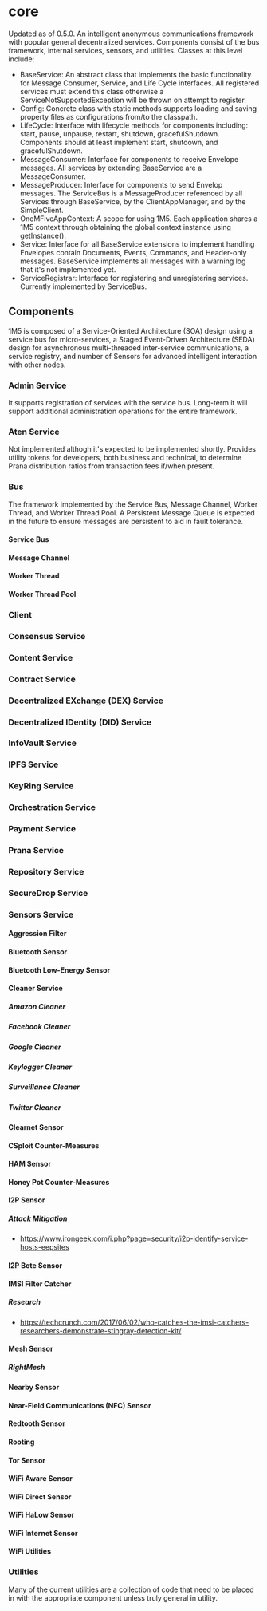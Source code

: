 # core
Updated as of 0.5.0.
An intelligent anonymous communications framework with popular general decentralized services.
Components consist of the bus framework, internal services, sensors, and utilities.
Classes at this level include:

- BaseService: An abstract class that implements the basic functionality for Message Consumer, Service, and Life Cycle interfaces. All registered services must extend this class otherwise a ServiceNotSupportedException will be thrown on attempt to register.
- Config: Concrete class with static methods supports loading and saving property files as configurations from/to the classpath.
- LifeCycle: Interface with lifecycle methods for components including: start, pause, unpause, restart, shutdown, gracefulShutdown. Components should at least implement start, shutdown, and gracefulShutdown.
- MessageConsumer: Interface for components to receive Envelope messages. All services by extending BaseService are a MessageConsumer.
- MessageProducer: Interface for components to send Envelop messages. The ServiceBus is a MessageProducer referenced by all Services through BaseService, by the ClientAppManager, and by the SimpleClient.
- OneMFiveAppContext: A scope for using 1M5. Each application shares a 1M5 context through obtaining the global context instance using getInstance().
- Service: Interface for all BaseService extensions to implement handling Envelopes contain Documents, Events, Commands, and Header-only messages. BaseService implements all messages with a warning log that it's not implemented yet.
- ServiceRegistrar: Interface for registering and unregistering services. Currently implemented by ServiceBus.

## Components
1M5 is composed of a Service-Oriented Architecture (SOA) design using a service bus for micro-services, 
a Staged Event-Driven Architecture (SEDA) design for asynchronous multi-threaded inter-service communications,
a service registry, and number of Sensors for advanced intelligent interaction with other nodes.

### Admin Service
It supports registration of services with the service bus. 
Long-term it will support additional administration operations for the entire framework.

### Aten Service
Not implemented althogh it's expected to be implemented shortly. 
Provides utility tokens for developers, both business and technical, 
to determine Prana distribution ratios from transaction fees if/when present.

### Bus
The framework implemented by the Service Bus, Message Channel, Worker Thread, and Worker Thread Pool.
A Persistent Message Queue is expected in the future to ensure messages are persistent to aid in fault tolerance.

#### Service Bus

#### Message Channel

#### Worker Thread

#### Worker Thread Pool

### Client

### Consensus Service

### Content Service

### Contract Service

### Decentralized EXchange (DEX) Service

### Decentralized IDentity (DID) Service

### InfoVault Service

### IPFS Service

### KeyRing Service

### Orchestration Service

### Payment Service

### Prana Service

### Repository Service

### SecureDrop Service

### Sensors Service

#### Aggression Filter

#### Bluetooth Sensor

#### Bluetooth Low-Energy Sensor

#### Cleaner Service

##### Amazon Cleaner

##### Facebook Cleaner

##### Google Cleaner

##### Keylogger Cleaner

##### Surveillance Cleaner

##### Twitter Cleaner

#### Clearnet Sensor

#### CSploit Counter-Measures

#### HAM Sensor

#### Honey Pot Counter-Measures

#### I2P Sensor

##### Attack Mitigation

- https://www.irongeek.com/i.php?page=security/i2p-identify-service-hosts-eepsites

#### I2P Bote Sensor

#### IMSI Filter Catcher

##### Research

- https://techcrunch.com/2017/06/02/who-catches-the-imsi-catchers-researchers-demonstrate-stingray-detection-kit/

#### Mesh Sensor

##### RightMesh

#### Nearby Sensor

#### Near-Field Communications (NFC) Sensor

#### Redtooth Sensor

#### Rooting

#### Tor Sensor

#### WiFi Aware Sensor

#### WiFi Direct Sensor

#### WiFi HaLow Sensor

#### WiFi Internet Sensor

#### WiFi Utilities

### Utilities

Many of the current utilities are a collection of code that need to be placed in with the appropriate component unless
truly general in utility.

